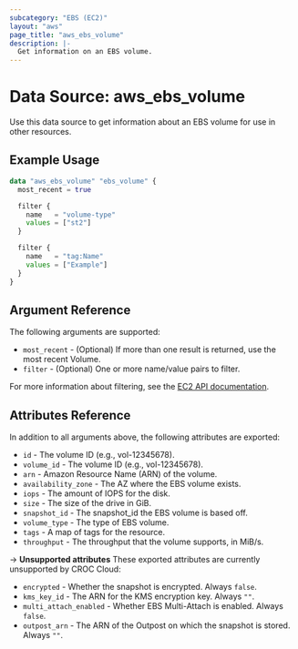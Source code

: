 ```yaml
---
subcategory: "EBS (EC2)"
layout: "aws"
page_title: "aws_ebs_volume"
description: |-
  Get information on an EBS volume.
---
```


# Data Source: aws_ebs_volume

Use this data source to get information about an EBS volume for use in other resources.

## Example Usage

```terraform
data "aws_ebs_volume" "ebs_volume" {
  most_recent = true

  filter {
    name   = "volume-type"
    values = ["st2"]
  }

  filter {
    name   = "tag:Name"
    values = ["Example"]
  }
}
```

## Argument Reference

The following arguments are supported:

* `most_recent` - (Optional) If more than one result is returned, use the most recent Volume.
* `filter` - (Optional) One or more name/value pairs to filter.

For more information about filtering, see the [EC2 API documentation][describe-volumes].

## Attributes Reference

In addition to all arguments above, the following attributes are exported:

* `id` - The volume ID (e.g., vol-12345678).
* `volume_id` - The volume ID (e.g., vol-12345678).
* `arn` - Amazon Resource Name (ARN) of the volume.
* `availability_zone` - The AZ where the EBS volume exists.
* `iops` - The amount of IOPS for the disk.
* `size` - The size of the drive in GiB.
* `snapshot_id` - The snapshot_id the EBS volume is based off.
* `volume_type` - The type of EBS volume.
* `tags` - A map of tags for the resource.
* `throughput` - The throughput that the volume supports, in MiB/s.

->  **Unsupported attributes**
These exported attributes are currently unsupported by CROC Cloud:

* `encrypted` - Whether the snapshot is encrypted. Always `false`.
* `kms_key_id` - The ARN for the KMS encryption key. Always `""`.
* `multi_attach_enabled` - Whether EBS Multi-Attach is enabled. Always `false`.
* `outpost_arn` - The ARN of the Outpost on which the snapshot is stored. Always `""`.

[describe-volumes]: https://docs.cloud.croc.ru/en/api/ec2/volumes/DescribeVolumes.html
